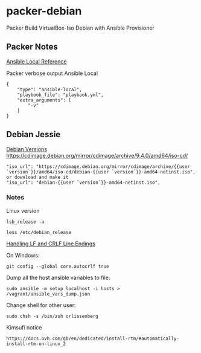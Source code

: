 # packer-debian

Packer Build VirtualBox-Iso Debian with Ansible Provisioner

## Packer Notes

[Ansible Local Reference](https://www.packer.io/docs/provisioners/ansible-local.html)

Packer verbose output Ansible Local

    {
        "type": "ansible-local",
        "playbook_file": "playbook.yml",
        "extra_arguments": [
            "-v"
        ]
    }

## Debian Jessie

[Debian Versions](https://en.wikipedia.org/wiki/Debian_version_history)
https://cdimage.debian.org/mirror/cdimage/archive/9.4.0/amd64/iso-cd/

    "iso_url": "https://cdimage.debian.org/mirror/cdimage/archive/{{user `version`}}/amd64/iso-cd/debian-{{user `version`}}-amd64-netinst.iso",
    or download and make it
    "iso_url": "debian-{{user `version`}}-amd64-netinst.iso",

### Notes

Linux version

    lsb_release -a

    less /etc/debian_release

[Handling LF and CRLF Line Endings](https://www.jetbrains.com/idea/help/handling-lf-and-crlf-line-endings.html)

On Windows:

    git config --global core.autocrlf true
    
Dump all the host ansible variables to file:

    sudo ansible -m setup localhost -i hosts > /vagrant/ansible_vars_dump.json

Change shell for other user:

    sudo chsh -s /bin/zsh orlissenberg

Kimsufi notice

    https://docs.ovh.com/gb/en/dedicated/install-rtm/#automatically-install-rtm-on-linux_2
    
